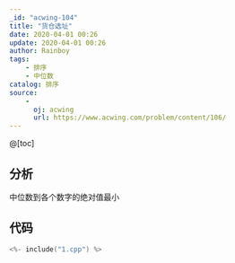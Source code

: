 ```yaml
---
_id: "acwing-104"
title: "货仓选址"
date: 2020-04-01 00:26
update: 2020-04-01 00:26
author: Rainboy
tags:
    - 排序
    - 中位数
catalog: 排序
source: 
    - 
      oj: acwing
      url: https://www.acwing.com/problem/content/106/
---
```



@[toc]

## 分析

中位数到各个数字的绝对值最小


## 代码

```c
<%- include("1.cpp") %>
```


